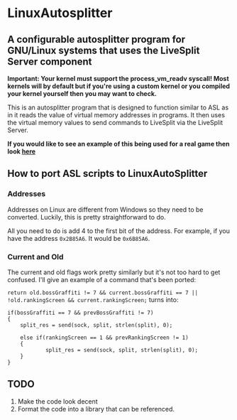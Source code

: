 # LinuxAutosplitter
## A configurable autosplitter program for GNU/Linux systems that uses the LiveSplit Server component

**Important: Your kernel must support the process_vm_readv syscall! Most kernels will by default but if you're using a custom kernel or you compiled your kernel yourself then you may want to check.**

This is an autosplitter program that is designed to function similar to ASL as in it reads the value of virtual memory addresses in programs. It then uses the virtual memory values to send commands to LiveSplit via the LiveSplit Server.

**If you would like to see an example of this being used for a real game then look [here](https://github.com/Loomeh/JSRLinuxAutosplitter)**

## How to port ASL scripts to LinuxAutoSplitter
### Addresses
Addresses on Linux are different from Windows so they need to be converted. Luckily, this is pretty straightforward to do.

All you need to do is add 4 to the first bit of the address. For example, if you have the address `0x2B85A6`. It would be `0x6B85A6`.

### Current and Old
The current and old flags work pretty similarly but it's not too hard to get confused. I'll give an example of a command that's been ported:

`return old.bossGraffiti != 7 && current.bossGraffiti == 7 || !old.rankingScreen && current.rankingScreen;` turns into:

```
if(bossGraffiti == 7 && prevBossGraffiti != 7) 
{
    split_res = send(sock, split, strlen(split), 0);

    else if(rankingScreen == 1 && prevRankingScreen != 1)
    {
            split_res = send(sock, split, strlen(split), 0);
    }
}
```

## TODO
1. Make the code look decent
2. Format the code into a library that can be referenced.

